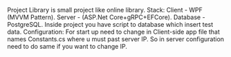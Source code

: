 Project Library is small project like online library.
Stack: Client - WPF (MVVM Pattern). Server - (ASP.Net Core+gRPC+EFCore). Database - PostgreSQL. Inside project you have script to database which insert test data. Configuration: For start up need to change in Client-side app file that names Constants.cs where u must past server IP. So in server configuration need to do same if you want to change IP.
